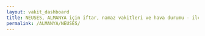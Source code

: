```yaml
---
layout: vakit_dashboard
title: NEUSES, ALMANYA için iftar, namaz vakitleri ve hava durumu - ilçe/eyalet seç
permalink: /ALMANYA/NEUSES/
---
```


<script type="text/javascript">
  var GLOBAL_COUNTRY = 'ALMANYA';
  var GLOBAL_CITY = 'NEUSES';
  var GLOBAL_STATE = '';
  var lat = 72;
  var lon = 21;
</script>
